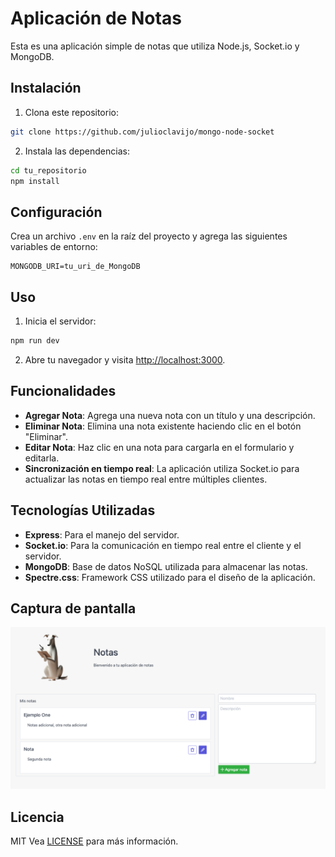 # Aplicación de Notas

Esta es una aplicación simple de notas que utiliza Node.js, Socket.io y MongoDB.

## Instalación

1. Clona este repositorio:

```bash
git clone https://github.com/julioclavijo/mongo-node-socket
```

2. Instala las dependencias:

```bash
cd tu_repositorio
npm install
```

## Configuración

Crea un archivo `.env` en la raíz del proyecto y agrega las siguientes variables de entorno:

```
MONGODB_URI=tu_uri_de_MongoDB
```

## Uso

1. Inicia el servidor:

```bash
npm run dev
```

2. Abre tu navegador y visita [http://localhost:3000](http://localhost:3000).

## Funcionalidades

- **Agregar Nota**: Agrega una nueva nota con un título y una descripción.
- **Eliminar Nota**: Elimina una nota existente haciendo clic en el botón "Eliminar".
- **Editar Nota**: Haz clic en una nota para cargarla en el formulario y editarla.
- **Sincronización en tiempo real**: La aplicación utiliza Socket.io para actualizar las notas en tiempo real entre múltiples clientes.

## Tecnologías Utilizadas

- **Express**: Para el manejo del servidor.
- **Socket.io**: Para la comunicación en tiempo real entre el cliente y el servidor.
- **MongoDB**: Base de datos NoSQL utilizada para almacenar las notas.
- **Spectre.css**: Framework CSS utilizado para el diseño de la aplicación.

## Captura de pantalla
![](/doc/img/captura-pantalla-notas.png)

## Licencia
MIT
Vea [LICENSE](/LICENSE.txt) para más información.
